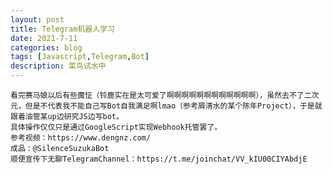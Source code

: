 ```yaml
---
layout: post
title: Telegram机器人学习
date: 2021-7-11
categories: blog
tags: [Javascript,Telegram,Bot]
description: 菜鸟试水中
---
```

    看完赛马娘以后有些魔怔（铃鹿实在是太可爱了啊啊啊啊啊啊啊啊啊啊啊啊），虽然去不了二次元，但是不代表我不能自己写Bot自我满足啊lmao（参考屑清水的某个陈年Project），于是就跟着油管某up边研究JS边写bot。
    具体操作仅仅只是通过GoogleScript实现Webhook托管罢了。
    参考视频：https://www.dengnz.com/
    成品：@SilenceSuzukaBot
    顺便宣传下无聊TelegramChannel：https://t.me/joinchat/VV_kIU00CIYAbdjE